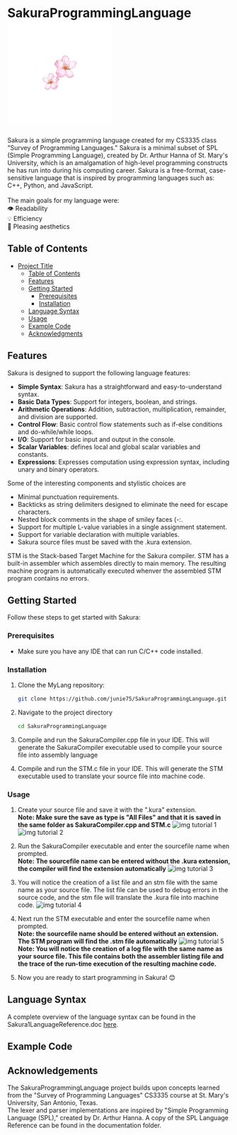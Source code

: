 # SakuraProgrammingLanguage ![Cherry Blossoms](https://github.com/junie75/SakuraProgrammingLanguage/blob/master/Images/cherry-blossom-clip-art-12-transparent.png)

Sakura is a simple programming language created for my CS3335 class "Survey of Programming Languages." 
Sakura is a minimal subset of SPL (Simple Programming Language), created by Dr. Arthur Hanna of St. Mary's University, which is an amalgamation of high-level programming constructs he has run into during his computing career. 
Sakura is a free-format, case-sensitive language that is inspired by programming languages such as: C++, Python, and JavaScript. 
<br><br>The main goals for my language were: <br>
 👁️ Readability <br>
 💡 Efficiency <br>
 🩷 Pleasing aesthetics <br>

 ## Table of Contents

- [Project Title](#SakuraProgrammingLanguage)
  - [Table of Contents](#table-of-contents)
  - [Features](#features)
  - [Getting Started](#getting-started)
    - [Prerequisites](#prerequisites)
    - [Installation](#installation)
  - [Language Syntax](#language-syntax)
  - [Usage](#usage)
  - [Example Code](#example-code)
  - [Acknowledgments](#acknowledgments)

## Features
Sakura is designed to support the following language features:
- **Simple Syntax**: Sakura has a straightforward and easy-to-understand syntax.
- **Basic Data Types**: Support for integers, boolean, and strings.
- **Arithmetic Operations**: Addition, subtraction, multiplication, remainder, and division are supported.
- **Control Flow**: Basic control flow statements such as if-else conditions and do-while/while loops.
- **I/O**: Support for basic input and output in the console.
- **Scalar Variables**: defines local and global scalar variables and constants.
- **Expressions**: Expresses computation using expression syntax, including unary and binary operators.

Some of the interesting components and stylistic choices are 
- Minimal punctuation requirements.
- Backticks as string delimiters designed to eliminate the need for escape characters.
- Nested block comments in the shape of smiley faces (-:.
- Support for multiple L-value variables in a single assignment statement.
- Support for variable declaration with multiple variables.
- Sakura source files must be saved with the .kura extension. 

 STM is the Stack-based Target Machine for the Sakura compiler. STM has a built-in assembler which assembles directly to main memory. 
 The resulting machine program is automatically executed whenver the assembled STM program contains no errors. 

## Getting Started

Follow these steps to get started with Sakura:

### Prerequisites

- Make sure you have any IDE that can run C/C++ code installed.

### Installation

1. Clone the MyLang repository:

   ```bash
   git clone https://github.com/junie75/SakuraProgrammingLanguage.git

2. Navigate to the project directory
   ```bash
   cd SakuraProgrammingLanguage

3. Compile and run the SakuraCompiler.cpp file in your IDE. This will generate the SakuraCompiler executable used to compile your source file into assembly language

4. Compile and run the STM.c file in your IDE. This will generate the STM executable used to translate your source file into machine code.

### Usage

1. Create your source file and save it with the ".kura" extension. <br>**Note: Make sure the save as type is "All Files" and that it is saved in the same folder as SakuraCompiler.cpp and STM.c**
   ![img tutorial 1](https://github.com/junie75/SakuraProgrammingLanguage/blob/master/Tutorial/Tutorial1.png) <br> ![img tutorial 2](https://github.com/junie75/SakuraProgrammingLanguage/blob/master/Tutorial/Tutorial2.png)


2. Run the SakuraCompiler executable and enter the sourcefile name when prompted. <br>**Note: The sourcefile name can be entered without the .kura extension, the compiler will find the extension automatically**
   ![img tutorial 3](https://github.com/junie75/SakuraProgrammingLanguage/blob/master/Tutorial/Tutorial3.png)


3. You will notice the creation of a list file and an stm file with the same name as your source file. The list file can be used to debug errors in the source code, and the stm file will translate the .kura file into machine code.
   ![img tutorial 4](https://github.com/junie75/SakuraProgrammingLanguage/blob/master/Tutorial/Tutorial4.png)


4. Next run the STM executable and enter the sourcefile name when prompted. <br>**Note: the sourcefile name should be entered without an extension. The STM program will find the .stm file automatically**
   ![img tutorial 5](https://github.com/junie75/SakuraProgrammingLanguage/blob/master/Tutorial/Tutorial5.png)
   <br>**Note: You will notice the creation of a log file with the same name as your source file. This file contains both the assembler listing file and the trace of the run-time execution of the resulting machine code.**


5. Now you are ready to start programming in Sakura! 😊 
   

## Language Syntax

A complete overview of the language syntax can be found in the Sakura1LanguageReference.doc [here](https://github.com/junie75/SakuraProgrammingLanguage/blob/master/Documentation/SakuraLanguageReference.doc).

## Example Code

## Acknowledgements

The SakuraProgrammingLanguage project builds upon concepts learned from the "Survey of Programming Languages" CS3335 course at St. Mary's University, San Antonio, Texas. <br>
The lexer and parser implementations are inspired by "Simple Programming Language (SPL)," created by Dr. Arthur Hanna. A copy of the SPL Language Reference can be found in the documentation folder. 
